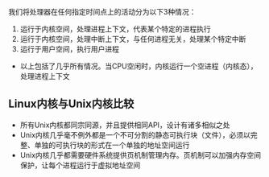 我们将处理器在任何指定时间点上的活动分为以下3种情况：
1. 运行于内核空间，处理进程上下文，代表某个特定的进程执行
2. 运行于内核空间，处理中断上下文，与任何进程无关，处理某个特定中断
3. 运行于用户空间，执行用户进程
- 以上包括了几乎所有情况。当CPU空闲时，内核运行一个空进程（内核态），处理进程上下文
## Linux内核与Unix内核比较
- 所有Unix内核都同宗同源，并且提供相同API，设计有诸多相似之处
- Unix内核几乎毫不例外都是一个不可分割的静态可执行块（文件），必须以完整、单独的可执行块的形式在一个单独的地址空间运行
- Unix内核几乎都需要硬件系统提供页机制管理内存。页机制可以加强内存空间保护，让每个进程运行于虚拟地址空间
